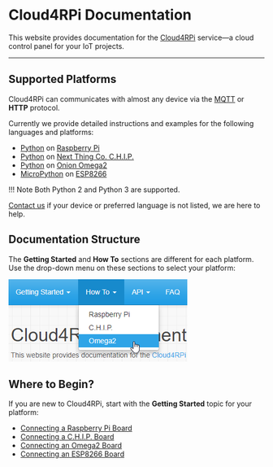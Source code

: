 # Cloud4RPi Documentation

This website provides documentation for the [Cloud4RPi](https://cloud4rpi.io/) service&mdash;a cloud control panel for your IoT projects.

---

## Supported Platforms

Cloud4RPi can communicates with almost any device via the [MQTT](https://en.wikipedia.org/wiki/MQTT) or **HTTP** protocol. 

Currently we provide detailed instructions and examples for the following languages and platforms:

- [Python](https://www.python.org/) on [Raspberry Pi](https://www.raspberrypi.org/products/)
- [Python](https://www.python.org/) on [Next Thing Co. C.H.I.P.](https://getchip.com/pages/chip)
- [Python](https://www.python.org/) on [Onion Omega2](https://onion.io/omega2/)
- [MicroPython](https://micropython.org/) on [ESP8266](https://en.wikipedia.org/wiki/ESP8266/)

!!! Note
    Both Python 2 and Python 3 are supported.

[Contact us](https://cloud4rpi.answerdesk.io/) if your device or preferred language is not listed, we are here to help.

## Documentation Structure

The **Getting Started** and **How To** sections are different for each platform. Use the drop-down menu on these sections to select your platform:

![](res/platform-selector.png)

## Where to Begin?

If you are new to Cloud4RPi, start with the **Getting Started** topic for your platform:

- [Connecting a Raspberry Pi Board](/start/rpi/)
- [Connecting a C.H.I.P. Board](/start/chip/)
- [Connecting an Omega2 Board](/start/o2/)
- [Connecting an ESP8266 Board](/start/esp8266/)
